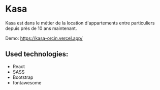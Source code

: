 # Kasa

Kasa est dans le métier de la location d'appartements entre particuliers depuis près de 10 ans maintenant.

Demo: https://kasa-orcin.vercel.app/

## Used technologies:

- React 
- SASS 
- Bootstrap 
- fontawesome
